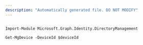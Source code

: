 ```yaml
---
description: "Automatically generated file. DO NOT MODIFY"
---
```


```powershellv2

Import-Module Microsoft.Graph.Identity.DirectoryManagement

Get-MgDevice -DeviceId $deviceId

```